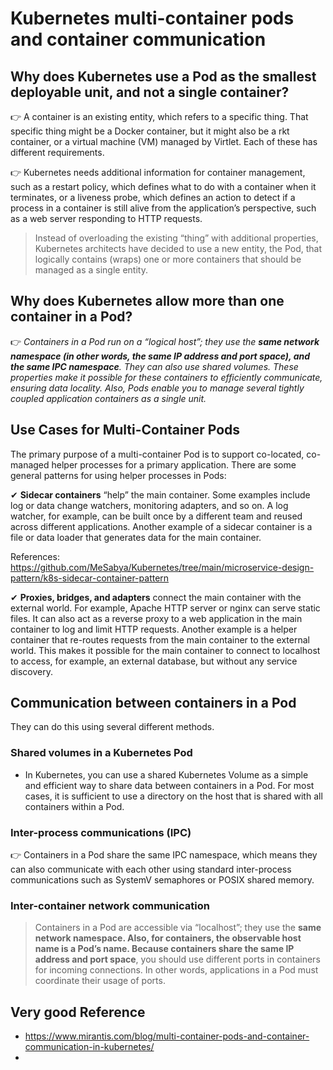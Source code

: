 # Kubernetes multi-container pods and container communication

## Why does Kubernetes use a Pod as the smallest deployable unit, and not a single container?

👉 A container is an existing entity, which refers to a specific thing. That specific thing might be a Docker container, but it might also be a rkt container, or a virtual machine (VM) managed by Virtlet. Each of these has different requirements.

👉 Kubernetes needs additional information for container management, such as a restart policy, which defines what to do with a container when it terminates, or a liveness probe, which defines an action to detect if a process in a container is still alive from the application’s perspective, such as a web server responding to HTTP requests.

>Instead of overloading the existing “thing” with additional properties, Kubernetes architects have decided to use a new entity, the Pod, that logically contains (wraps) one or more containers that should be managed as a single entity.

## Why does Kubernetes allow more than one container in a Pod?

👉 *Containers in a Pod run on a “logical host”; they use the **same network namespace (in other words, the same IP address and port space), and the same IPC namespace**. They can also use shared volumes. These properties make it possible for these containers to efficiently communicate, ensuring data locality. Also, Pods enable you to manage several tightly coupled application containers as a single unit.*

## Use Cases for Multi-Container Pods

The primary purpose of a multi-container Pod is to support co-located, co-managed helper processes for a primary application. There are some general patterns for using helper processes in Pods:

✔ **Sidecar containers** “help” the main container. Some examples include log or data change watchers, monitoring adapters, and so on. A log watcher, for example, can be built once by a different team and reused across different applications. Another example of a sidecar container is a file or data loader that generates data for the main container.

References: https://github.com/MeSabya/Kubernetes/tree/main/microservice-design-pattern/k8s-sidecar-container-pattern

✔ **Proxies, bridges, and adapters** connect the main container with the external world. 
For example, Apache HTTP server or nginx can serve static files. 
It can also act as a reverse proxy to a web application in the main container to log and limit HTTP requests. 
Another example is a helper container that re-routes requests from the main container to the external world. 
This makes it possible for the main container to connect to localhost to access, for example, an external database, but without any service discovery.

## Communication between containers in a Pod

They can do this using several different methods.

### Shared volumes in a Kubernetes Pod

- In Kubernetes, you can use a shared Kubernetes Volume as a simple and efficient way to share data between containers in a Pod. For most cases, it is sufficient to use a directory on the host that is shared with all containers within a Pod.

### Inter-process communications (IPC)

👉 Containers in a Pod share the same IPC namespace, which means they can also communicate with each other using standard inter-process communications such as SystemV semaphores or POSIX shared memory.

### Inter-container network communication

>Containers in a Pod are accessible via “localhost”; they use the **same network namespace. Also, for containers, the observable host name is a Pod’s name. 
>Because containers share the same IP address and port space**, you should use different ports in containers for incoming connections. In other words, applications in a Pod must coordinate their usage of ports.


## Very good Reference
- https://www.mirantis.com/blog/multi-container-pods-and-container-communication-in-kubernetes/
- 





